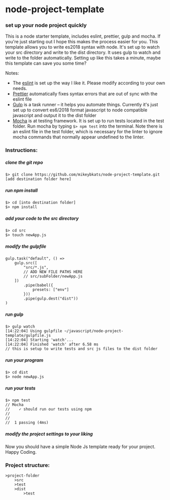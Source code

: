 # node-project-template
### set up your node project quickly

This is a node starter template, includes eslint, prettier, gulp and mocha. If you're just starting out I hope this makes the process easier for you. This template allows you to write es2018 syntax with node. It's set up to watch your src directory and write to the dist directory. It uses gulp to watch and write to the folder automatically. Setting up like this takes a minute, maybe this template can save you some time?

Notes:
- The [eslint](https://github.com/eslint/eslint) is set up the way I like it. Please modify according to your own needs. 
- [Prettier](https://github.com/prettier/prettier) automatically fixes syntax errors that are out of sync with the eslint file
- [Gulp](https://github.com/gulpjs/gulp) is a task runner – it helps you automate things. Currently it's just set up to convert es6/2018 format javascript to node compatible javascript and output it to the dist folder
- [Mocha](https://github.com/mochajs/mocha) is at testing framework. It is set up to run tests located in the test folder. Run mocha by typing `$> npm test` into the terminal. Note there is an eslint file in the test folder, which is necessary for the linter to ignore mocha commands that normally appear undefined to the linter.

### Instructions:

##### clone the git repo
```
$> git clone https://github.com/mikeybkats/node-project-template.git [add destination folder here]
```

##### run npm install
```
$> cd [into destination folder]
$> npm install
```

##### add your code to the src directory
```
$> cd src
$> touch newApp.js
```

##### modify the gulpfile
```
gulp.task("default", () =>
    gulp.src([
        "src/*.js",
        // ADD NEW FILE PATHS HERE
        // src/subFolder/newApp.js
    ])
        .pipe(babel({
            presets: ["env"]
        }))
        .pipe(gulp.dest("dist"))
)
```

##### run gulp
```
$> gulp watch
[14:22:04] Using gulpfile ~/javascript/node-project-template/gulpfile.js
[14:22:04] Starting 'watch'...
[14:22:04] Finished 'watch' after 6.58 ms
// this is setup to write tests and src js files to the dist folder
```

##### run your program
```
$> cd dist
$> node newApp.js 
```

##### run your tests
```
$> npm test
// Mocha
//    ✓ should run our tests using npm
//
//
//  1 passing (4ms)
```

##### modify the project settings to your liking
Now you should have a simple Node Js template ready for your project. Happy Coding.

### Project structure: 

```
>project-folder
    >src
    >test
    >dist
        >test
```

